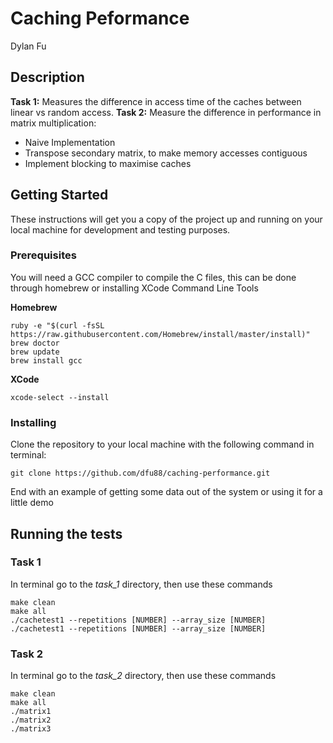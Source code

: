 # Caching Peformance

Dylan Fu

## Description

**Task 1:** Measures the difference in access time of the caches between linear vs random access.
**Task 2:** Measure the difference in performance in matrix multiplication:
  * Naive Implementation
  * Transpose secondary matrix, to make memory accesses contiguous
  * Implement blocking to maximise caches

## Getting Started

These instructions will get you a copy of the project up and running on your local machine for development and testing purposes.

### Prerequisites

You will need a GCC compiler to compile the C files, this can be done through homebrew or installing XCode Command Line Tools

**Homebrew**
```
ruby -e "$(curl -fsSL https://raw.githubusercontent.com/Homebrew/install/master/install)"
brew doctor
brew update
brew install gcc
```
**XCode**
```
xcode-select --install
```

### Installing

Clone the repository to your local machine with the following command in terminal:

```
git clone https://github.com/dfu88/caching-performance.git
```


End with an example of getting some data out of the system or using it for a little demo

## Running the tests

### Task 1
In terminal go to the *task_1* directory, then use these commands
```
make clean
make all
./cachetest1 --repetitions [NUMBER] --array_size [NUMBER]
./cachetest1 --repetitions [NUMBER] --array_size [NUMBER]
```

### Task 2
In terminal go to the *task_2* directory, then use these commands
```
make clean
make all
./matrix1
./matrix2
./matrix3
```
